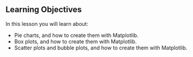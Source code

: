 ## Learning Objectives

In this lesson you will learn about:

* Pie charts, and how to create them with Matplotlib.
* Box plots, and how to create them with Matplotlib.  
* Scatter plots and bubble plots, and how to create them with Matplotlib.

